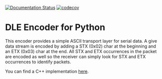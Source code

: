 [![Documentation Status](https://readthedocs.org/projects/dle-encoder/badge/?version=latest)](https://dle-encoder.readthedocs.io/en/latest/?badge=latest)
[![codecov](https://codecov.io/gh/robamu-org/py-dle-encoder/branch/main/graph/badge.svg?token=GQ5VW8PKKS)](https://codecov.io/gh/robamu-org/py-dle-encoder)

DLE Encoder for Python
======

This encoder provides a simple ASCII transport layer for serial data.
A give data stream is encoded by adding a STX (0x02) char at the beginning and an ETX (0x03) char at the end.
All STX and ETX occurrences in the packet are encoded as well so the receiver can simply look for STX and ETX
occurrences to identify packets.

You can find a C++ implementation
[here](https://egit.irs.uni-stuttgart.de/fsfw/fsfw/src/branch/master/globalfunctions/DleEncoder.cpp).
